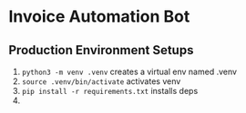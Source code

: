 # Invoice Automation Bot

## Production Environment Setups
1. ```python3 -m venv .venv``` creates a virtual env named .venv
2. ```source .venv/bin/activate``` activates venv
3. ```pip install -r requirements.txt``` installs deps
4. 